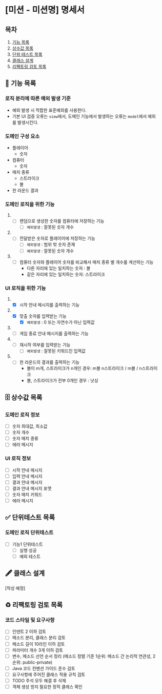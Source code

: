 # [미션 - 미션명] 명세서

## 목차

1. [기능 목록](#-기능-목록)
2. [상수값 목록](#-상수값-목록)
3. [단위 테스트 목록](#-단위테스트-목록)
4. [클래스 설계](#-클래스-설계)
5. [리팩토링 검토 목록](#%EF%B8%8F-리팩토링-검토-목록)

## 🚀 기능 목록

### 로직 분리에 따른 예외 발생 기준

- 예외 발생 시 적합한 표준예외를 사용한다.
- 기본 UI 검증 오류는 `view`에서, 도메인 기능에서 발생하는 오류는 `model`에서 예외를 발생시킨다.

### 도메인 구성 요소

- 플레이어
  - 숫자
- 컴퓨터
  - 숫자
- 매치 종류
  - 스트라이크
  - 볼
- 한 라운드 결과

### 도메인 로직을 위한 기능

1. 
    - [ ] 랜덤으로 생성한 숫자를 컴퓨터에 저장하는 기능
        - [ ] `예외발생` : 잘못된 숫자 개수
2. 
    - [ ] 전달받은 숫자로 플레이어에 저장하는 기능
        - [ ] `예외발생` : 범위 밖 숫자 존재
        - [ ] `예외발생` : 잘못된 숫자 개수
3. 
    - [ ] 컴퓨터 숫자와 플레이어 숫자를 비교해서 매치 종류 별 개수를 계산하는 기능
        - 다른 자리에 있는 일치하는 숫자 : 볼
        - 같은 자리에 있는 일치하는 숫자: 스트라이크

### UI 로직을 위한 기능

1. 
    - [x] 시작 안내 메시지를 출력하는 기능
2. 
    - [x] 맞출 숫자를 입력받는 기능
        - [x] `예외발생` : 0 또는 자연수가 아닌 입력값
3. 
     - [ ] 게임 종료 안내 메시지를 출력하는 기능
4. 
     - [ ] 재시작 여부를 입력받는 기능
          - [ ] `예외발생` : 잘못된 키워드인 입력값
5. 
    - [ ] 한 라운드의 결과를 출력하는 기능
        - 볼이 m개, 스트라이크가 n개인 경우: m볼 n스트라이크 / m볼 / n스트라이크
        - 볼, 스트라이크가 전부 0개인 경우 : 낫싱


## 🗄 상수값 목록

### 도메인 로직 정보

- [ ] 숫자 최대값, 최소값
- [ ] 숫자 개수
- [ ] 숫자 매치 종류
- [ ] 에러 메시지

### UI 로직 정보

- [ ] 시작 안내 메시지
- [ ] 입력 안내 메시지
- [ ] 결과 안내 메시지
- [ ] 결과 안내 메시지 포맷
- [ ] 숫자 매치 키워드
- [ ] 에러 메시지

## ✅ 단위테스트 목록

### 도메인 로직 단위테스트

- [ ] 기능1 단위테스트
    - [ ] 실행 성공
    - [ ] 예외 테스트

## 🖋 클래스 설계

[작성 예정]

## ♻️ 리팩토링 검토 목록

### 코드 스타일 및 요구사항

- [ ] 인덴트 2 이하 검토
- [ ] 메소드 분리, 클래스 분리 검토
- [ ] 메소드 길이 10라인 이하 검토
- [ ] 파라미터 개수 3개 이하 검토
- [ ] 변수, 메소드 선언 순서 정리 (메소드 정렬 기준 1순위: 메소드 간 논리적 연관성, 2순위: public-private)
- [ ] Java 코드 컨벤션 가이드 준수 검토
- [ ] 요구사항에 주어진 클래스 적용 규칙 검토
- [ ] TODO 주석 모두 해결 후 삭제
- [ ] 객체 생성 방지 필요한 정적 클래스 확인